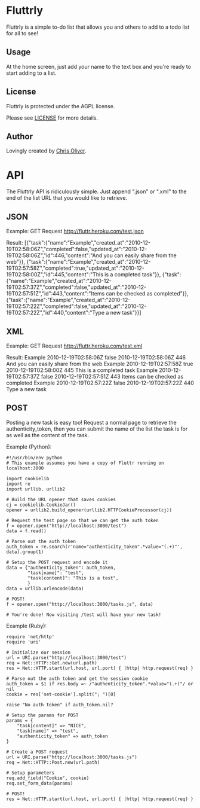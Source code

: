 Fluttrly
========

Fluttrly is a simple to-do list that allows you and others to add to a todo
list for all to see!

Usage
-----
At the home screen, just add your name to the text box and you're ready
to start adding to a list.

License
-------
Fluttrly is protected under the AGPL license.

Please see [LICENSE](http://github.com/excid3/fluttr/blob/master/LICENSE) for more details.

Author
------
Lovingly created by [Chris Oliver](http://github.com/excid3).

API
===

The Fluttrly API is ridiculously simple. Just append ".json" or ".xml" to the end of the list URL that you would like to retrieve.

JSON
----

Example: 
GET Request http://fluttr.heroku.com/test.json

Result:
    [{"task":{"name":"Example","created_at":"2010-12-19T02:58:06Z","completed":false,"updated_at":"2010-12-19T02:58:06Z","id":446,"content":"And you can easily share from the web"}},
    {"task":{"name":"Example","created_at":"2010-12-19T02:57:58Z","completed":true,"updated_at":"2010-12-19T02:58:00Z","id":445,"content":"This is a completed task"}},
    {"task":{"name":"Example","created_at":"2010-12-19T02:57:37Z","completed":false,"updated_at":"2010-12-19T02:57:51Z","id":443,"content":"Items can be checked as completed"}},
    {"task":{"name":"Example","created_at":"2010-12-19T02:57:22Z","completed":false,"updated_at":"2010-12-19T02:57:22Z","id":440,"content":"Type a new task"}}]

XML
---

Example: 
GET Request http://fluttr.heroku.com/test.xml

Result:
    <?xml version="1.0" encoding="UTF-8"?> 
    <tasks type="array"> 
      <task> 
        <name>Example</name> 
        <created-at type="datetime">2010-12-19T02:58:06Z</created-at> 
        <completed type="boolean">false</completed> 
        <updated-at type="datetime">2010-12-19T02:58:06Z</updated-at> 
        <id type="integer">446</id> 
        <content>And you can easily share from the web</content> 
      </task> 
      <task> 
        <name>Example</name> 
        <created-at type="datetime">2010-12-19T02:57:58Z</created-at> 
        <completed type="boolean">true</completed> 
        <updated-at type="datetime">2010-12-19T02:58:00Z</updated-at> 
        <id type="integer">445</id> 
        <content>This is a completed task</content> 
      </task> 
      <task> 
        <name>Example</name> 
        <created-at type="datetime">2010-12-19T02:57:37Z</created-at> 
        <completed type="boolean">false</completed> 
        <updated-at type="datetime">2010-12-19T02:57:51Z</updated-at> 
        <id type="integer">443</id> 
        <content>Items can be checked as completed</content> 
      </task> 
      <task> 
        <name>Example</name> 
        <created-at type="datetime">2010-12-19T02:57:22Z</created-at> 
        <completed type="boolean">false</completed> 
        <updated-at type="datetime">2010-12-19T02:57:22Z</updated-at> 
        <id type="integer">440</id> 
        <content>Type a new task</content> 
      </task> 
    </tasks> 

POST
----

Posting a new task is easy too! Request a normal page to retrieve the authenticity_token, then you can submit the name of the list the task is for as well as the content of the task.

Example (Python):

    #!/usr/bin/env python
    # This example assumes you have a copy of Fluttr running on localhost:3000

    import cookielib
    import re
    import urllib, urllib2

    # Build the URL opener that saves cookies
    cj = cookielib.CookieJar()
    opener = urllib2.build_opener(urllib2.HTTPCookieProcessor(cj))

    # Request the test page so that we can get the auth token
    f = opener.open("http://localhost:3000/test")
    data = f.read()

    # Parse out the auth token
    auth_token = re.search(r'name="authenticity_token".*value="(.+)"', data).group(1)

    # Setup the POST request and encode it
    data = {"authenticity_token": auth_token,
            "task[name]": "test",
            "task[content]": "This is a test",
            }
    data = urllib.urlencode(data)

    # POST!
    f = opener.open("http://localhost:3000/tasks.js", data)

    # You're done! Now visiting /test will have your new task!

Example (Ruby):

    require 'net/http'
    require 'uri'

    # Initialize our session
    url = URI.parse("http://localhost:3000/test")
    req = Net::HTTP::Get.new(url.path)
    res = Net::HTTP.start(url.host, url.port) { |http| http.request(req) }

    # Parse out the auth token and get the session cookie
    auth_token = $1 if res.body =~ /"authenticity_token".*value="(.+)"/ or nil
    cookie = res['set-cookie'].split("; ")[0]

    raise "No auth token" if auth_token.nil?

    # Setup the params for POST
    params = { 
        "task[content]" => "NICE", 
        "task[name]" => "test", 
        "authenticity_token" => auth_token
    }

    # Create a POST request
    url = URI.parse("http://localhost:3000/tasks.js")
    req = Net::HTTP::Post.new(url.path)

    # Setup parameters
    req.add_field("Cookie", cookie)
    req.set_form_data(params)

    # POST!
    res = Net::HTTP.start(url.host, url.port) { |http| http.request(req) }


